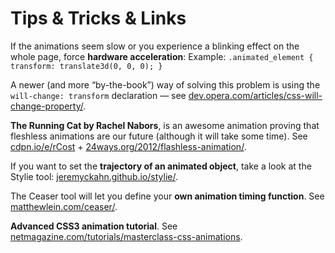 Tips & Tricks & Links
=====================

If the animations seem slow or you experience a blinking effect on the whole
page, force **hardware acceleration**: Example: `.animated_element { transform:
translate3d(0, 0, 0); }`

A newer (and more “by-the-book”) way of solving this problem is using the
`will-change: transform` declaration — see
[dev.opera.com/articles/css-will-change-property/](https://dev.opera.com/articles/css-will-change-property/).

**The Running Cat by Rachel Nabors**, is an awesome animation proving that
fleshless animations are our future (although it will take some time). See
[cdpn.io/e/rCost](http://cdpn.io/e/rCost)
+
[24ways.org/2012/flashless-animation/](http://24ways.org/2012/flashless-animation/).

If you want to set the **trajectory of an animated object**, take a look at the Stylie tool:
[jeremyckahn.github.io/stylie/](http://jeremyckahn.github.io/stylie/).

The Ceaser tool will let you define your **own animation timing function**. See
[matthewlein.com/ceaser/](http://matthewlein.com/ceaser/).

**Advanced CSS3 animation tutorial**. See
[netmagazine.com/tutorials/masterclass-css-animations](http://www.netmagazine.com/tutorials/masterclass-css-animations).
